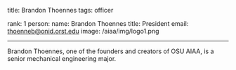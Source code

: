 title: Brandon Thoennes
tags: officer

rank: 1
person:
    name: Brandon Thoennes
    title: President
    email: thoenneb@onid.orst.edu
    image: /aiaa/img/logo1.png

---

Brandon Thoennes, one of the founders and creators of OSU AIAA, is a senior
mechanical engineering major.
